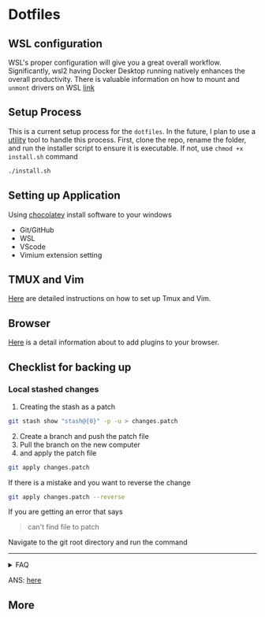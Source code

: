 # Dotfiles

## WSL configuration

WSL's proper configuration will give you a great overall workflow. Significantly, wsl2 having Docker Desktop running natively enhances the overall productivity. There is valuable information on how to mount and `unmont` drivers on WSL
[link](https://linuxnightly.com/mount-and-access-hard-drives-in-windows-subsystem-for-linux-wsl/)

## Setup Process

This is a current setup process for the `dotfiles`. In the future, I plan to use a [utility](https://www.chezmoi.io/user-guide/setup/) tool to handle this process. First, clone the repo, rename the folder, and run the installer script to ensure it is executable. If not, use `chmod +x install.sh` command

```bash
./install.sh
```

## Setting up Application

Using [chocolatey](https://chocolatey.org/) install software to your windows

- Git/GitHub
- WSL
- VScode
- Vimium extension setting

## TMUX and Vim
[Here](/runcom/README.md) are detailed instructions on how to set up Tmux and Vim.

## Browser

[Here](/browser/chrome/README.md) is a detail information about to add plugins to your browser.

## Checklist for backing up

### Local stashed changes

1. Creating the stash as a patch

```bash
git stash show "stash@{0}" -p -u > changes.patch
```

2. Create a branch and push the patch file
3. Pull the branch on the new computer
4. and apply the patch file

```bash
git apply changes.patch
```

If there is a mistake and you want to reverse the change

```bash
git apply changes.patch --reverse
```

If you are getting an error that says

> can't find file to patch

Navigate to the git root directory and run the command

---

<details>

<summary> FAQ </summary>

### iTem2

preferences->profiles->Command (Custom Shell) -> add `/bin/bash`

you can also set that as a default [shell](https://www.howtogeek.com/444596/how-to-change-the-default-shell-to-bash-in-macos-catalina/)

### Ques: Cloning error ?

```bash
error: chmod on /c/*/.git/config.lock failed: Operation not permitted
fatal: could not set 'core.filemode' to 'false'
```

ANS:

```bash
sudo umount /mnt/c
sudo mount -t drvfs C: /mnt/c -o metadata
```

For more information: [Here](https://askubuntu.com/questions/1115564/wsl-ubuntu-distro-how-to-solve-operation-not-permitted-on-cloning-repository)

### Ques: Is git status slow in WSL2?

ANS:

The NTFS is fast on Windows than WLS2 (Linux system). Therefore, the solution is to put to the Windows git system in `.profile`

```bash
# checks to see if we are in a windows or linux dir
function isWinDir {
  case `pwd -P`/ in
    /c/*) return $(true);;
    *) return $(false);;
  esac
}
# wrap the git command to either run windows git or linux
function git {
  if isWinDir
  then
    git.exe "$@"
  else
    /usr/bin/git "$@"
  fi
}

```

### Sharing `.ssh` between `wsl2` and windows `cmd.exe`

</details>

ANS: [here](https://devblogs.microsoft.com/commandline/sharing-ssh-keys-between-windows-and-wsl-2/)

## More
